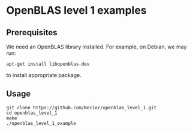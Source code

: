 # OpenBLAS level 1 examples

## Prerequisites

We need an OpenBLAS library installed. For example, on Debian, we may run:

```
apt-get install libopenblas-dev
```

to install appropriate package.

## Usage

```
git clone https://github.com/Necior/openblas_level_1.git
cd openblas_level_1
make
./openblas_level_1_example
```
